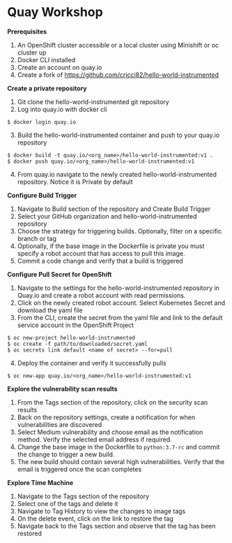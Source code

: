 # Quay Workshop

**Prerequisites**
1. An OpenShift cluster accessible or a local cluster using Minishift or oc cluster up
2. Docker CLI installed
3. Create an account on quay.io
4. Create a fork of https://github.com/cricci82/hello-world-instrumented

**Create a private repository** 
1. Git clone the hello-world-instrumented git repository
2. Log into quay.io with docker cli
```
$ docker login quay.io
```
3. Build the hello-world-instrumented container and push to your quay.io repository
```
$ docker build -t quay.io/<org_name>/hello-world-instrumented:v1 .
$ docker push quay.io/<org_name>/hello-world-instrumented:v1
```
4. From quay.io navigate to the newly created hello-world-instrumented repository.  Notice it is Private by default

**Configure Build Trigger**
1. Navigate to Build section of the repository and Create Build Trigger
2. Select your GitHub organization and hello-world-instrumented repository
3. Choose the strategy for triggering builds.  Optionally, filter on a specific branch or tag
4. Optionally, if the base image in the Dockerfile is private you must specify a robot account that has access to pull this image.
5. Commit a code change and verify that a build is triggered

**Configure Pull Secret for OpenShift**
1. Navigate to the settings for the hello-world-instrumented repository in Quay.io and create a robot account with read permissions.
2. Click on the newly created robot account.  Select Kubernetes Secret and download the yaml file
3. From the CLI, create the secret from the yaml file and link to the default service account in the OpenShift Project
```
$ oc new-project hello-world-instrumented
$ oc create -f path/to/downloaded/secret.yaml
$ oc secrets link default <name of secret> --for=pull
```
4. Deploy the container and verify it successfully pulls
```
$ oc new-app quay.io/<org_name>/hello-world-instrumented:v1
```
**Explore the vulnerability scan results**
1. From the Tags section of the repository, click on the security scan results
2. Back on the repository settings, create a notification for when vulnerabilities are discovered
3. Select Medium vulnerability and choose email as the notification method.  Verify the selected email address if required.
4. Change the base image in the Dockerfile to `python:3.7-rc` and commit the change to trigger a new build.
5. The new build should contain several high vulnerabilities.  Verify that the email is triggered once the scan completes

**Explore Time Machine**
1. Navigate to the Tags section of the repository
2. Select one of the tags and delete it 
3. Navigate to Tag History to view the changes to image tags
4. On the delete event, click on the link to restore the tag
5. Navigate back to the Tags section and observe that the tag has been restored
